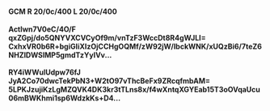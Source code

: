 #### GCM R 20/0c/400 L 20/0c/400
**ActIwn7V0eC/4O/F**<br/>**qxZGpj/do5QNYVXCVCyOf9m/vnTzF3WccDt8R4gWJLI=**<br/>**CxhxVR0b6R+bgiGIiXIzOjCCHgOQMf/zW92jW/IbckWNK/xUQzBi6/7teZ6NHZIDWSlMP5gmdTzYyIVv...**<br/><br/>
**RY4iWWulUdpw76fJ**<br/>**JyA2Co70dwcTekPbN3+W2tO97vThcBeFx9ZRcqfmbAM=**<br/>**5LPKJzujiKzLgMZQVK4DK3kr3tTLns8x/f4wXntqXGYEab15T3oOVqaUcu06mBWKhmi1sp6WdzkKs+D4...**